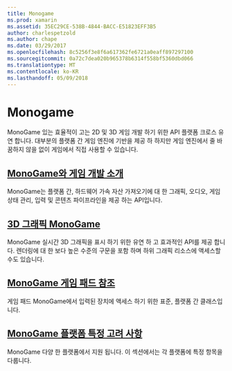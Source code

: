 ```yaml
---
title: Monogame
ms.prod: xamarin
ms.assetid: 35EC29CE-538B-4844-BACC-E51823EFF3B5
author: charlespetzold
ms.author: chape
ms.date: 03/29/2017
ms.openlocfilehash: 8c5256f3e8f6a617362fe6721a0eaff897297100
ms.sourcegitcommit: 0a72c7dea020b965378b6314f558bf5360dbd066
ms.translationtype: MT
ms.contentlocale: ko-KR
ms.lasthandoff: 05/09/2018
---
```

# <a name="monogame"></a>Monogame

MonoGame 있는 효율적이 고는 2D 및 3D 게임 개발 하기 위한 API 플랫폼 크로스 유연 합니다. 대부분의 플랫폼 간 게임 엔진에 기반을 제공 하 하지만 게임 엔진에서 줄 바꿈하지 않을 없이 게임에서 직접 사용할 수 있습니다.

## <a name="introduction-to-game-development-with-monogamegraphics-gamesmonogameintroductionindexmd"></a>[MonoGame와 게임 개발 소개](~/graphics-games/monogame/introduction/index.md)

MonoGame는 플랫폼 간, 하드웨어 가속 자산 가져오기에 대 한 그래픽, 오디오, 게임 상태 관리, 입력 및 콘텐츠 파이프라인을 제공 하는 API입니다.

## <a name="3d-graphics-with-monogamegraphics-gamesmonogame3dindexmd"></a>[3D 그래픽 MonoGame](~/graphics-games/monogame/3d/index.md)

MonoGame 실시간 3D 그래픽을 표시 하기 위한 유연 하 고 효과적인 API를 제공 합니다. 렌더링에 대 한 보다 높은 수준의 구문을 포함 하며 하위 그래픽 리소스에 액세스할 수도 있습니다.

## <a name="monogame-gamepad-referencegraphics-gamesmonogameinputmd"></a>[MonoGame 게임 패드 참조](~/graphics-games/monogame/input.md)

게임 패드 MonoGame에서 입력된 장치에 액세스 하기 위한 표준, 플랫폼 간 클래스입니다.

## <a name="monogame-platform-specific-considerationsgraphics-gamesmonogameplatformsindexmd"></a>[MonoGame 플랫폼 특정 고려 사항](~/graphics-games/monogame/platforms/index.md)

MonoGame 다양 한 플랫폼에서 지원 됩니다. 이 섹션에서는 각 플랫폼에 특정 항목을 다룹니다.
